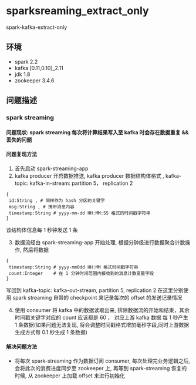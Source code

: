 # sparksreaming_extract_only
spark-kafka-extract-only

## 环境
* spark 2.2 
* kafka [0.11,0.10]_2.11
* jdk 1.8 
* zookeeper 3.4.6 

## 问题描述
### spark streaming 

#### 问题现状: spark streaming 每次将计算结果写入至 kafka 时会存在数据重复 && 丢失的问题


#### 问题复现方法
1. 首先启动 spark-streaming-app
2. kafka producer 开启数据推送, kafka producer 数据结构体格式 , kafka-topic: kafka-in-stream: partition 5， replication 2
```$xslt
{
 id:String , # 同样作为 hash 分区的关键字
 msg:String , # 携带消息内容
 timestamp:String # yyyy-mm-dd HH:MM:SS 格式的时间戳字符串
}
```
该结构体信息每 1 秒钟发送 1 条

3. 数据流经由 spark-streaming-app 开始处理, 根据分钟级进行数据聚合计数操作, 然后将数据
```$xslt
{
 timestamp:String # yyyy-mm0dd HH:MM 格式时间戳字符串
 count:Integer    # 在 1 分钟时间范围内接收到的消息计数变量字段
}
```

写回到 kafka-topic: kafka-out-stream, partition 5, replication 2
在这里分别使用 spark streaming 自带的 checkpoint 来记录每次的 offset 的发送记录情况

4. 使用 consumer 将 kafka 中的数据读取出来, 排除数据流的开始和结束，其余时间戳关键字对应的 count 应该都是 60 ， 对应上游 kafka 数据
  每 1 秒产生 1 条数据(如果问题无法复现, 将会调整时间戳格式增加毫秒字段,同时上游数据生成方式每 0.1 秒生成 1 条数据) 


#### 解决问题方法
* 将每次 spark-streaming 作为数据订阅 consumer, 每次处理完业务逻辑之后, 会将此次的消费进度同步至 zookeeper 上, 再等到 spark-streaming 恢复的时候, 从 zookeeper 上加载 offset 来进行初始化
